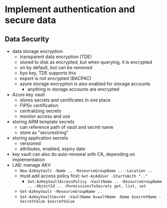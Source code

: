# Implement authentication and secure data

## Data Security
- data storage encryption
  - transparent data encryption (TDE)
  - stored to disk as encrypted, but when querying, it is encrypted
  - on by default, but can be removed
  - byo key, TDE supports this
  - export is not encrypted (BACPAC)
  - azure storage encryption is also enabled for storage accounts
    - anything in storage accounts are encrypted
- Azure key vault
  - stores secrets and certificates in one place
  - FIPSv certification
  - centralizing secrets
  - monitor access and use
- storing ARM template secrets
  - can reference path of vault and secret name
  - store as "securestring"
- storing application secrets
  - versioned
  - attributes, enabled, expiry date
- key vault can also do auto-renewal with CA, depending on implementation
- LAB: manage AKV
  - `New-AzKeyVault -Name .. -ResourceGroupName .. -Location ..`
  - must add access policy first: `Get-AzAdUser -StartsWith ".."`
    - `Set-AzKeyVaultAccessPolicy -VaultName .. -ResourceGroupName .. -ObjectId .. -PermissionsToSecrets get, list, set`
  - `Get-AzKeyVault -ResourceGroupName ..`
  - `Set-AzKeyVaultSecret -VaultName $vaultName -Name $secretName -SecretValue $secretValue`